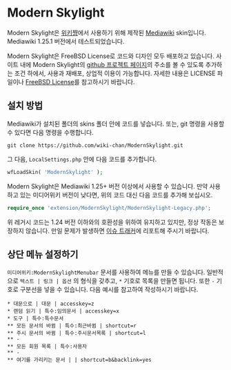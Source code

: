 # Modern Skylight
Modern Skylight은 [위키쨩](http://wiki-chan.net)에서 사용하기 위해 제작된 [Mediawiki](http://mediawiki.org/) skin입니다. Mediawiki 1.25.1 버전에서 테스트되었습니다.

Modern Skylight은 FreeBSD License로 코드와 디자인 모두 배포하고 있습니다. 사이트 내에 Modern Skylight의 [github 프로젝트 페이지](http://wiki-chan.github.io/ModernSkylight/)의 주소를 볼 수 있도록 추가하는 조건 하에서, 사용과 재배포, 상업적 이용이 가능합니다. 자세한 내용은 LICENSE 파일이나 [FreeBSD License](http://www.freebsd.org/copyright/freebsd-doc-license.html)를 참고하시기 바랍니다.

## 설치 방법
Mediawiki가 설치된 폴더의 skins 폴더 안에 코드를 넣습니다. 또는, git 명령을 사용할 수 있다면 다음 명령을 수행합니다.

```
git clone https://github.com/wiki-chan/ModernSkylight.git
```

그 다음, `LocalSettings.php` 안에 다음 코드를 추가합니다.

```php
wfLoadSkin( 'ModernSkylight' );
```

Modern Skylight은 Mediawiki 1.25+ 버전 이상에서 사용할 수 있습니다. 만약 사용하고 있는 미디어위키 버전이 낮다면, 위의 코드 대신 다음 코드를 추가해 보십시오.

```php
require_once 'extension/ModernSkylight/ModernSkylight-Legacy.php';
```

위 레거시 코드는 1.24 버전 이하와의 호환성을 위하여 유지하고 있지만, 정상 작동은 보장하지 않습니다. 만일 문제가 발생하면 [이슈 트래커](https://github.com/wiki-chan/ModernSkylight/issues)에 리포트해 주시기 바랍니다.

## 상단 메뉴 설정하기
`미디어위키:ModernSkylightMenubar` 문서를 사용하여 메뉴를 만들 수 있습니다. 일반적으로 `텍스트 | 링크 | 옵션` 의 형식을 갖추고, `*` 기호로 목록을 만들면 됩니다. 또한 `-` 기호로 구분선을 넣을 수 있습니다. 다음 예시를 참고하여 작성하시기 바랍니다.
```
* 대문으로 | 대문 | accesskey=z
* 랜덤 읽기 | 특수:임의문서 | accesskey=x
* 도구 | 특수:특수문서
** 모든 문서의 바뀜 | 특수:최근바뀜 | shortcut=r
** 주시 문서의 바뀜 | 특수:주시문서목록 | shortcut=l
** -
** 모든 회원 목록 | 특수:사용자
** -
** 여기를 가리키는 문서 | | shortcut=b&backlink=yes
```